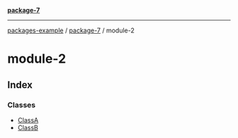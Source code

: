 [**package-7**](../index.md)

***

[packages-example](../../packages.md) / [package-7](../index.md) / module-2

# module-2

## Index

### Classes

- [ClassA](classes/ClassA.md)
- [ClassB](classes/ClassB.md)
